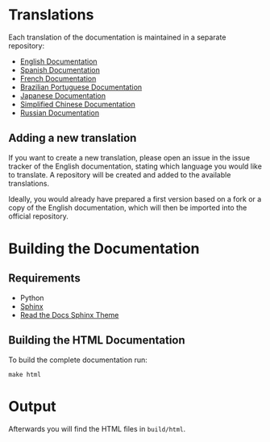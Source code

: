 # Translations

Each translation of the documentation is maintained in a separate 
repository:

* [English Documentation](https://github.com/sebastianbergmann/phpunit-documentation-english)
* [Spanish Documentation](https://github.com/sebastianbergmann/phpunit-documentation-spanish)
* [French Documentation](https://github.com/sebastianbergmann/phpunit-documentation-french)
* [Brazilian Portuguese Documentation](https://github.com/sebastianbergmann/phpunit-documentation-brazilian-portuguese)
* [Japanese Documentation](https://github.com/sebastianbergmann/phpunit-documentation-japanese)
* [Simplified Chinese Documentation](https://github.com/sebastianbergmann/phpunit-documentation-chinese)
* [Russian Documentation](https://github.com/sebastianbergmann/phpunit-documentation-russian)

## Adding a new translation

If you want to create a new translation, please open an issue in the issue
tracker of the English documentation, stating which language you would like to
translate. A repository will be created and added to the available translations.

Ideally, you would already have prepared a first version based on a fork or
a copy of the English documentation, which will then be imported into the 
official repository. 

# Building the Documentation

## Requirements

- Python
- [Sphinx](http://www.sphinx-doc.org/)
- [Read the Docs Sphinx Theme](https://github.com/rtfd/sphinx_rtd_theme)

## Building the HTML Documentation

To build the complete documentation run:

    make html

# Output

Afterwards you will find the HTML files in `build/html`.
